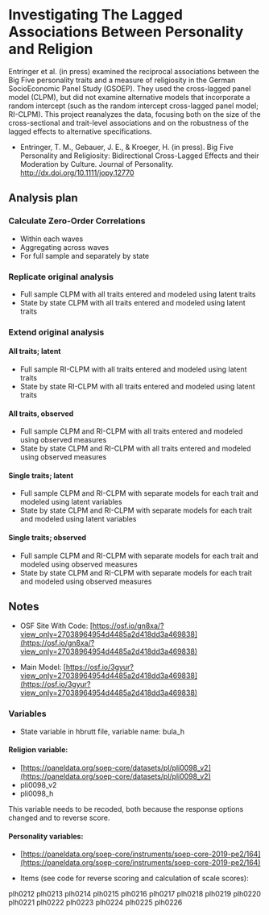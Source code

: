 # Investigating The Lagged Associations Between Personality and Religion

Entringer et al. (in press) examined the reciprocal associations between the Big Five personality traits and a measure of religiosity in the German SocioEconomic Panel Study (GSOEP). They used the cross-lagged panel model (CLPM), but did not examine alternative models that incorporate a random intercept (such as the random intercept cross-lagged panel model; RI-CLPM). This project reanalyzes the data, focusing both on the size of the cross-sectional and trait-level associations and on the robustness of the lagged effects to alternative specifications. 

- Entringer, T. M., Gebauer, J. E., & Kroeger, H. (in press). Big Five Personality and Religiosity: Bidirectional Cross-Lagged Effects and their Moderation by Culture. Journal of Personality. http://dx.doi.org/10.1111/jopy.12770

## Analysis plan

### Calculate Zero-Order Correlations

- Within each waves
- Aggregating across waves
- For full sample and separately by state

### Replicate original analysis

- Full sample CLPM with all traits entered and modeled using latent traits
- State by state CLPM with all traits entered and modeled using latent traits

### Extend original analysis

#### All traits; latent

- Full sample RI-CLPM with all traits entered and modeled using latent traits
- State by state RI-CLPM with all traits entered and modeled using latent traits

#### All traits, observed

- Full sample CLPM and RI-CLPM with all traits entered and modeled using observed measures
- State by state CLPM and RI-CLPM with all traits entered and modeled using observed measures

#### Single traits; latent

- Full sample CLPM and RI-CLPM with separate models for each trait and modeled using latent variables
- State by state CLPM and RI-CLPM with separate models for each trait and modeled using latent variables

#### Single traits; observed

- Full sample CLPM and RI-CLPM with separate models for each trait and modeled using observed measures
- State by state CLPM and RI-CLPM with separate models for each trait and modeled using observed measures


## Notes

- OSF Site With Code: 
[https://osf.io/gn8xa/?view_only=27038964954d4485a2d418dd3a469838](https://osf.io/gn8xa/?view_only=27038964954d4485a2d418dd3a469838)

- Main Model:
[https://osf.io/3gyur?view_only=27038964954d4485a2d418dd3a469838](https://osf.io/3gyur?view_only=27038964954d4485a2d418dd3a469838)

### Variables

- State variable in hbrutt file, variable name: bula_h

#### Religion variable: 
- [https://paneldata.org/soep-core/datasets/pl/pli0098_v2](https://paneldata.org/soep-core/datasets/pl/pli0098_v2)
- pli0098_v2
- pli0098_h

This variable needs to be recoded, both because the response options changed and to reverse score.

#### Personality variables: 
- [https://paneldata.org/soep-core/instruments/soep-core-2019-pe2/164](https://paneldata.org/soep-core/instruments/soep-core-2019-pe2/164)

- Items (see code for reverse scoring and calculation of scale scores):

plh0212
plh0213
plh0214
plh0215
plh0216
plh0217
plh0218
plh0219
plh0220
plh0221
plh0222
plh0223
plh0224
plh0225
plh0226


